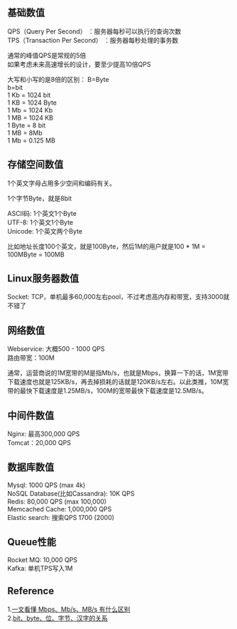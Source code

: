 
## 基础数值
QPS（Query Per Second） ：服务器每秒可以执行的查询次数  
TPS（Transaction Per Second） ：服务器每秒处理的事务数  

通常的峰值QPS是常规的5倍  
如果考虑未来高速增长的设计，要至少提高10倍QPS  

大写和小写的是8倍的区别： 
B=Byte  
b=bit  
1 Kb = 1024 bit  
1 KB = 1024 Byte  
1 Mb = 1024 Kb  
1 MB = 1024 KB  
1 Byte = 8 bit  
1 MB = 8Mb  
1 Mb = 0.125 MB  

## 存储空间数值
1个英文字母占用多少空间和编码有关。 

1个字节Byte，就是8bit

ASCII码: 1个英文1个Byte  
UTF-8: 1个英文1个Byte  
Unicode: 1个英文两个Byte  

比如地址长度100个英文，就是100Byte，然后1M的用户就是100 * 1M = 100MByte = 100MB

## Linux服务器数值
Socket: TCP，单机最多60,000左右pool，不过考虑高内存和带宽，支持3000就不错了

## 网络数值
Webservice: 大概500 - 1000 QPS  
路由带宽：100M  

通常，运营商说的1M宽带的M是指Mb/s，也就是Mbps，换算一下的话，1M宽带下载速度也就是125KB/s，再去掉损耗的话就是120KB/s左右。以此类推，10M宽带的最快下载速度是1.25MB/s，100M的宽带最快下载速度是12.5MB/s。

## 中间件数值
Nginx: 最高300,000 QPS  
Tomcat：20,000 QPS  

## 数据库数值
Mysql: 1000 QPS (max 4k)    
NoSQL Database(比如Cassandra): 10K QPS  
Redis: 80,000 QPS (max 100,000)   
Memcached Cache: 1,000,000 QPS  
Elastic search: 搜索QPS 1700 (2000)  

## Queue性能
Rocket MQ: 10,000 QPS  
Kafka: 单机TPS写入1M  

## Reference
1.[一文看懂 Mbps、Mb/s、MB/s 有什么区别](https://www.ithome.com/0/437/491.htm)  
2.[bit、byte、位、字节、汉字的关系](https://blog.csdn.net/bigapple88/article/details/5601295)  
